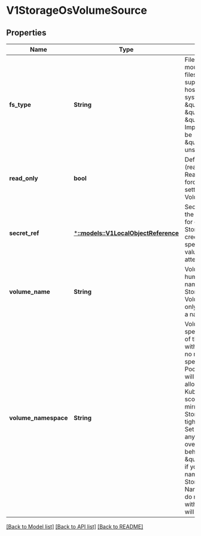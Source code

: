 # V1StorageOsVolumeSource

## Properties
Name | Type | Description | Notes
------------ | ------------- | ------------- | -------------
**fs_type** | **String** | Filesystem type to mount. Must be a filesystem type supported by the host operating system. Ex. \&quot;ext4\&quot;, \&quot;xfs\&quot;, \&quot;ntfs\&quot;. Implicitly inferred to be \&quot;ext4\&quot; if unspecified. | [optional] [default to null]
**read_only** | **bool** | Defaults to false (read/write). ReadOnly here will force the ReadOnly setting in VolumeMounts. | [optional] [default to null]
**secret_ref** | [***::models::V1LocalObjectReference**](v1.LocalObjectReference.md) | SecretRef specifies the secret to use for obtaining the StorageOS API credentials.  If not specified, default values will be attempted. | [optional] [default to null]
**volume_name** | **String** | VolumeName is the human-readable name of the StorageOS volume.  Volume names are only unique within a namespace. | [optional] [default to null]
**volume_namespace** | **String** | VolumeNamespace specifies the scope of the volume within StorageOS.  If no namespace is specified then the Pod&#39;s namespace will be used.  This allows the Kubernetes name scoping to be mirrored within StorageOS for tighter integration. Set VolumeName to any name to override the default behaviour. Set to \&quot;default\&quot; if you are not using namespaces within StorageOS. Namespaces that do not pre-exist within StorageOS will be created. | [optional] [default to null]

[[Back to Model list]](../README.md#documentation-for-models) [[Back to API list]](../README.md#documentation-for-api-endpoints) [[Back to README]](../README.md)


